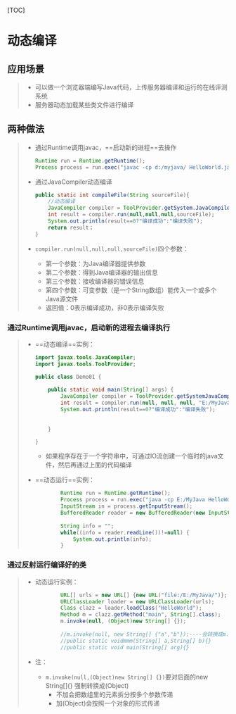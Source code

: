 [TOC]



# 动态编译

## 应用场景

> - 可以做一个浏览器端编写Java代码，上传服务器编译和运行的在线评测系统
> - 服务器动态加载某些类文件进行编译



## 两种做法

> - 通过Runtime调用javac，==启动新的进程==去操作
>
>   ```java
>   Runtime run = Runtime.getRuntime();
>   Process process = run.exec("javac -cp d:/myjava/ HelloWorld.java");
>   ```
>
> - 通过JavaCompiler动态编译
>
>   ```java
>   public static int compileFile(String sourceFile){
>   	//动态编译
>   	JavaCompiler compiler = ToolProvider.getSystem.JavaCompiler();
>   	int result = compiler.run(null,null,null,sourceFile);
>   	System.out.println(result==0?"编译成功":"编译失败");
>   	return result；
>   }
>   ```
>
> - `compiler.run(null,null,null,sourceFile)`四个参数：
>
>   - 第一个参数：为Java编译器提供参数
>   - 第二个参数：得到Java编译器的输出信息
>   - 第三个参数：接收编译器的错误信息
>   - 第四个参数：可变参数（是一个String数组）能传入一个或多个Java源文件
>   - 返回值：0表示编译成功，非0表示编译失败

### 通过Runtime调用javac，启动新的进程去编译执行

> - ==动态编译==实例：
>
>   ```java
>   import javax.tools.JavaCompiler;
>   import javax.tools.ToolProvider;
>   
>   public class Demo01 {
>   	
>   	public static void main(String[] args) {
>   		JavaCompiler compiler = ToolProvider.getSystemJavaCompiler();
>   		int result = compiler.run(null, null, null, "E:/MyJava/HelloWorld.java");
>   		System.out.println(result==0?"编译成功":"编译失败");
>   		
>   		
>   	}
>   
>   }
>   ```
>
>   - 如果程序存在于一个字符串中，可通过IO流创建一个临时的java文件，然后再通过上面的代码编译
>
> - ==动态运行==实例：
>
>   ```java
>   		Runtime run = Runtime.getRuntime();
>   		Process process = run.exec("java -cp E:/MyJava HelloWorld");
>   		InputStream in = process.getInputStream();
>   		BufferedReader reader = new BufferedReader(new InputStreamReader(in));
>   		
>   		String info = "";
>   		while((info = reader.readLine())!=null) {
>   			System.out.println(info);
>   		}
>   ```



### 通过反射运行编译好的类

> - 动态运行实例：
>
>   ```java
>   		URL[] urls = new URL[] {new URL("file:/E:/MyJava/")};
>   		URLClassLoader loader = new URLClassLoader(urls);
>   		Class clazz = loader.loadClass("HelloWorld");
>   		Method m = clazz.getMethod("main", String[].class);
>   		m.invoke(null, (Object)new String[] {});
>   		
>   		//m.invoke(null, new String[] {"a","b"});----会转换成m.invoke(null,"a","b");
>   		//public static voidmmm(String[] a,String[] b){}
>   		//public static void main(String[] arg){}
>   ```
>
> - 注：
>
>   - `m.invoke(null,(Object)new String[] {})`要对后面的new String[]{} 强制转换成(Object)
>     - 不加会把数组里的元素拆分按多个参数传递
>     - 加(Object)会按照一个对象的形式传递
